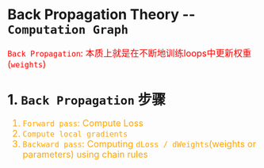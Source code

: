 <!--
 * @Descripttion: 
 * @version: 
 * @Author: sch
 * @Date: 2022-02-28 10:10:41
 * @LastEditors: sch
 * @LastEditTime: 2022-02-28 10:28:36
-->
# Back Propagation Theory -- `Computation Graph`
<font color="red" size="4">

`Back Propagation`: 本质上就是在不断地训练loops中更新权重(`weights`)

</font>

# 1. `Back Propagation` 步骤
<font color="orange" size="4">

1. `Forward pass`: Compute Loss
2. `Compute local gradients`
3. `Backward pass`: Computing `dLoss / dWeights`(weights or parameters) using chain rules

</font>